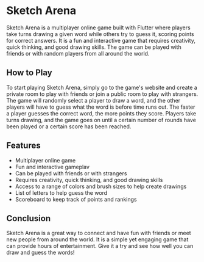 # Sketch Arena

Sketch Arena is a multiplayer online game built with Flutter where players take turns drawing a given word while others try to guess it, scoring points for correct answers. It is a fun and interactive game that requires creativity, quick thinking, and good drawing skills. The game can be played with friends or with random players from all around the world.
  
## How to Play

To start playing Sketch Arena, simply go to the game's website and create a private room to play with friends or join a public room to play with strangers. The game will randomly select a player to draw a word, and the other players will have to guess what the word is before time runs out. The faster a player guesses the correct word, the more points they score. Players take turns drawing, and the game goes on until a certain number of rounds have been played or a certain score has been reached.
  
## Features
- Multiplayer online game
- Fun and interactive gameplav
- Can be played with friends or with strangers
- Requires creativity, quick thinking, and good drawing skills
- Access to a range of colors and brush sizes to help create drawings
- List of letters to help guess the word
- Scoreboard to keep track of points and rankings
  
## Conclusion
Sketch Arena is a great way to connect and have fun with friends or meet new people from around the world. It is a simple yet engaging game that can provide hours of entertainment. Give it a try and see how well you can draw and guess the words!
